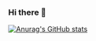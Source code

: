 ### Hi there 👋

[![Anurag's GitHub stats](https://github-readme-stats.vercel.app/api?username=pradist)](https://github.com/anuraghazra/github-readme-stats)

<!--
**pradist/pradist** is a ✨ _special_ ✨ repository because its `README.md` (this file) appears on your GitHub profile.

Here are some ideas to get you started:

- 🔭 I’m currently working on ...
- 🌱 I’m currently learning ...
- 👯 I’m looking to collaborate on ...
- 🤔 I’m looking for help with ...
- 💬 Ask me about ...
- 📫 How to reach me: ...
- 😄 Pronouns: ...
- ⚡ Fun fact: ...
-->
